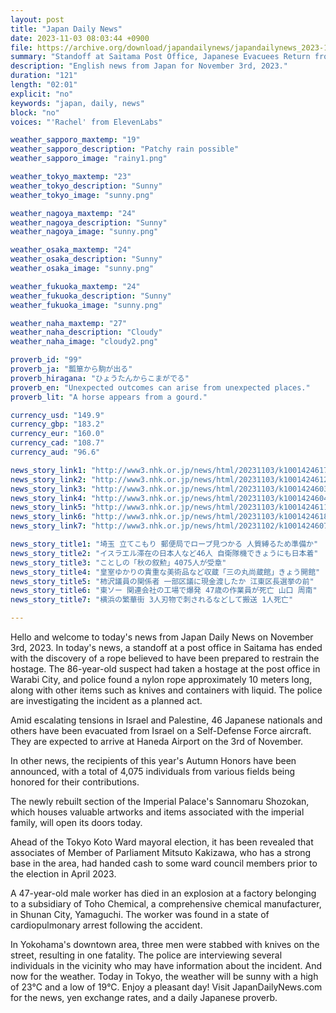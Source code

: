 ```yaml
---
layout: post
title: "Japan Daily News"
date: 2023-11-03 08:03:44 +0900
file: https://archive.org/download/japandailynews/japandailynews_2023-11-03.mp3
summary: "Standoff at Saitama Post Office, Japanese Evacuees Return from Israel, & more…"
description: "English news from Japan for November 3rd, 2023."
duration: "121"
length: "02:01"
explicit: "no"
keywords: "japan, daily, news"
block: "no"
voices: "'Rachel' from ElevenLabs"

weather_sapporo_maxtemp: "19"
weather_sapporo_description: "Patchy rain possible"
weather_sapporo_image: "rainy1.png"

weather_tokyo_maxtemp: "23"
weather_tokyo_description: "Sunny"
weather_tokyo_image: "sunny.png"

weather_nagoya_maxtemp: "24"
weather_nagoya_description: "Sunny"
weather_nagoya_image: "sunny.png"

weather_osaka_maxtemp: "24"
weather_osaka_description: "Sunny"
weather_osaka_image: "sunny.png"

weather_fukuoka_maxtemp: "24"
weather_fukuoka_description: "Sunny"
weather_fukuoka_image: "sunny.png"

weather_naha_maxtemp: "27"
weather_naha_description: "Cloudy"
weather_naha_image: "cloudy2.png"

proverb_id: "99"
proverb_ja: "瓢箪から駒が出る"
proverb_hiragana: "ひょうたんからこまがでる"
proverb_en: "Unexpected outcomes can arise from unexpected places."
proverb_lit: "A horse appears from a gourd."

currency_usd: "149.9"
currency_gbp: "183.2"
currency_eur: "160.0"
currency_cad: "108.7"
currency_aud: "96.6"

news_story_link1: "http://www3.nhk.or.jp/news/html/20231103/k10014246171000.html"
news_story_link2: "http://www3.nhk.or.jp/news/html/20231103/k10014246121000.html"
news_story_link3: "http://www3.nhk.or.jp/news/html/20231103/k10014246031000.html"
news_story_link4: "http://www3.nhk.or.jp/news/html/20231103/k10014246041000.html"
news_story_link5: "http://www3.nhk.or.jp/news/html/20231103/k10014246111000.html"
news_story_link6: "http://www3.nhk.or.jp/news/html/20231103/k10014246181000.html"
news_story_link7: "http://www3.nhk.or.jp/news/html/20231102/k10014246071000.html"

news_story_title1: "埼玉 立てこもり 郵便局でロープ見つかる 人質縛るため準備か"
news_story_title2: "イスラエル滞在の日本人など46人 自衛隊機できょうにも日本着"
news_story_title3: "ことしの「秋の叙勲」4075人が受章"
news_story_title4: "皇室ゆかりの貴重な美術品など収蔵「三の丸尚蔵館」きょう開館"
news_story_title5: "柿沢議員の関係者 一部区議に現金渡したか 江東区長選挙の前"
news_story_title6: "東ソー 関連会社の工場で爆発 47歳の作業員が死亡 山口 周南"
news_story_title7: "横浜の繁華街 3人刃物で刺されるなどして搬送 1人死亡"

---
```


Hello and welcome to today's news from Japan Daily News on November 3rd, 2023. In today's news, a standoff at a post office in Saitama has ended with the discovery of a rope believed to have been prepared to restrain the hostage. The 86-year-old suspect had taken a hostage at the post office in Warabi City, and police found a nylon rope approximately 10 meters long, along with other items such as knives and containers with liquid. The police are investigating the incident as a planned act. 

Amid escalating tensions in Israel and Palestine, 46 Japanese nationals and others have been evacuated from Israel on a Self-Defense Force aircraft. They are expected to arrive at Haneda Airport on the 3rd of November.

In other news, the recipients of this year's Autumn Honors have been announced, with a total of 4,075 individuals from various fields being honored for their contributions. 

The newly rebuilt section of the Imperial Palace's Sannomaru Shozokan, which houses valuable artworks and items associated with the imperial family, will open its doors today. 

Ahead of the Tokyo Koto Ward mayoral election, it has been revealed that associates of Member of Parliament Mitsuto Kakizawa, who has a strong base in the area, had handed cash to some ward council members prior to the election in April 2023. 

A 47-year-old male worker has died in an explosion at a factory belonging to a subsidiary of Toho Chemical, a comprehensive chemical manufacturer, in Shunan City, Yamaguchi. The worker was found in a state of cardiopulmonary arrest following the accident. 

In Yokohama's downtown area, three men were stabbed with knives on the street, resulting in one fatality. The police are interviewing several individuals in the vicinity who may have information about the incident. And now for the weather. Today in Tokyo, the weather will be sunny with a high of 23°C and a low of 19°C. Enjoy a pleasant day!  Visit JapanDailyNews.com for the news, yen exchange rates, and a daily Japanese proverb.
